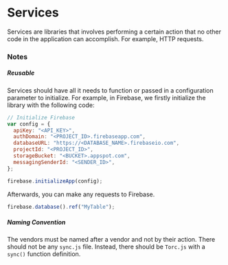 # Services
Services are libraries that involves performing a certain action that no other code in the application can accomplish. For example, HTTP requests.

### Notes
##### Reusable
Services should have all it needs to function or passed in a configuration parameter to initialize. For example, in Firebase, we firstly initialize the library with the following code:
```js
// Initialize Firebase
var config = {
  apiKey: "<API_KEY>",
  authDomain: "<PROJECT_ID>.firebaseapp.com",
  databaseURL: "https://<DATABASE_NAME>.firebaseio.com",
  projectId: "<PROJECT_ID>",
  storageBucket: "<BUCKET>.appspot.com",
  messagingSenderId: "<SENDER_ID>",
};

firebase.initializeApp(config);
```

Afterwards, you can make any requests to Firebase.
```js
firebase.database().ref("MyTable");
```


##### Naming Convention
The vendors must be named after a vendor and not by their action. There should not be any `sync.js` file. Instead, there should be `Torc.js` with a `sync()` function definition.
